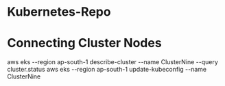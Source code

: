 # Kubernetes-Repo

# Connecting Cluster Nodes

aws eks --region ap-south-1 describe-cluster --name ClusterNine --query cluster.status
aws eks --region ap-south-1 update-kubeconfig --name ClusterNine

